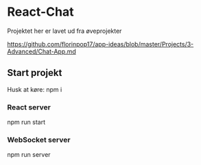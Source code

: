 # React-Chat

Projektet her er lavet ud fra øveprojekter 

https://github.com/florinpop17/app-ideas/blob/master/Projects/3-Advanced/Chat-App.md

## Start projekt

Husk at køre: npm i

### React server

npm run start

### WebSocket server

npm run server

